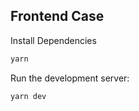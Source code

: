 ## Frontend Case

Install Dependencies

```bash
yarn
```

Run the development server:

```bash
yarn dev
```


